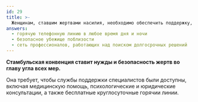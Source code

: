 ```yaml
---
id: 29
title: >-
  Женщинам, ставшим жертвами насилия, необходимо обеспечить поддержку, предоставив
answers:
  - горячую телефонную линию в любое время дня и ночи
  - безопасное убежище поблизости
  - сеть профессионалов, работающих над поиском долгосрочных решений
---
```

**Стамбульская конвенция ставит  нужды и безопасность жертв во главу угла всех мер.**

Она требует, чтобы службы поддержки специалистов были доступны, включая
медицинскую помощь, психологические и юридические консультации, а также
бесплатные круглосуточные горячии линии.
